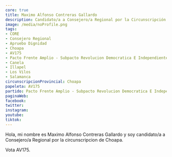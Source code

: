 ```yaml
---
core: true
title: Maximo Alfonso Contreras Gallardo
description: Candidato/a a Consejero/a Regional por la Circunscripción de Choapa
image: /media/noProfile.png
tags:
- CORE
- Consejero Regional
- Apruebo Dignidad
- Choapa
- AV175
- Pacto Frente Amplio - Subpacto Revolucion Democratica E Independientes - Revolucion Democratica
- Canela
- Illapel
- Los Vilos
- Salamanca
circunscripcionProvincial: Choapa
papeleta: AV175
partido: Pacto Frente Amplio - Subpacto Revolucion Democratica E Independientes - Revolucion Democratica
paginaWeb:
facebook:
twitter:
instagram:
youtube:
tiktok:
---
```

Hola, mi nombre es Maximo Alfonso Contreras Gallardo y soy candidato/a a Consejero/a Regional por la circunscripcion de Choapa.

Vota AV175.
